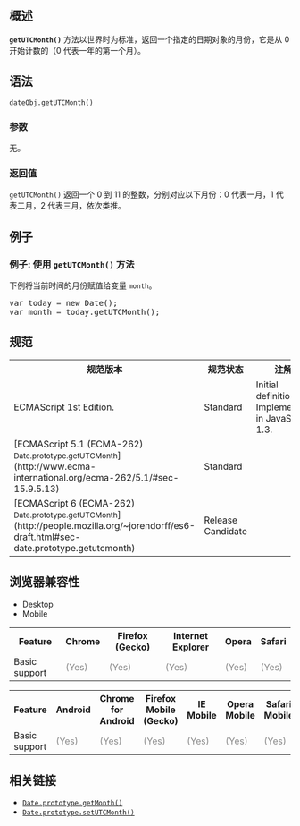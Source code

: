 ## 概述

**`getUTCMonth()`** 方法以世界时为标准，返回一个指定的日期对象的月份，它是从 0 开始计数的（0 代表一年的第一个月）。

## 语法

    dateObj.getUTCMonth()

### 参数

无。

### 返回值

`getUTCMonth()` 返回一个 0 到 11 的整数，分别对应以下月份：0 代表一月，1 代表二月，2 代表三月，依次类推。

## 例子

### 例子: 使用 `getUTCMonth()` 方法

下例将当前时间的月份赋值给变量 `month`。

<pre class="brush: js">var today = new Date();
var month = today.getUTCMonth();
</pre>

## 规范

<table class="standard-table">

<tbody>

<tr>

<th scope="col">规范版本</th>

<th scope="col">规范状态</th>

<th scope="col">注解</th>

</tr>

<tr>

<td>ECMAScript 1st Edition.</td>

<td>Standard</td>

<td>Initial definition. Implemented in JavaScript 1.3.</td>

</tr>

<tr>

<td>[ECMAScript 5.1 (ECMA-262)  
<small lang="zh-CN">Date.prototype.getUTCMonth</small>](http://www.ecma-international.org/ecma-262/5.1/#sec-15.9.5.13)</td>

<td><span class="spec-Standard">Standard</span></td>

<td> </td>

</tr>

<tr>

<td>[ECMAScript 6 (ECMA-262)  
<small lang="zh-CN">Date.prototype.getUTCMonth</small>](http://people.mozilla.org/~jorendorff/es6-draft.html#sec-date.prototype.getutcmonth)</td>

<td><span class="spec-RC">Release Candidate</span></td>

<td> </td>

</tr>

</tbody>

</table>

## 浏览器兼容性

<div>

<div class="htab"><a id="AutoCompatibilityTable" name="AutoCompatibilityTable"></a>

*   <a>Desktop</a>
*   <a>Mobile</a>

</div>

</div>

<div id="compat-desktop">

<table class="compat-table">

<tbody>

<tr>

<th>Feature</th>

<th>Chrome</th>

<th>Firefox (Gecko)</th>

<th>Internet Explorer</th>

<th>Opera</th>

<th>Safari</th>

</tr>

<tr>

<td>Basic support</td>

<td><span style="color: #888;" title="Please update this with the earliest version of support.">(Yes)</span></td>

<td><span style="color: #888;" title="Please update this with the earliest version of support.">(Yes)</span></td>

<td><span style="color: #888;" title="Please update this with the earliest version of support.">(Yes)</span></td>

<td><span style="color: #888;" title="Please update this with the earliest version of support.">(Yes)</span></td>

<td><span style="color: #888;" title="Please update this with the earliest version of support.">(Yes)</span></td>

</tr>

</tbody>

</table>

</div>

<div id="compat-mobile">

<table class="compat-table">

<tbody>

<tr>

<th>Feature</th>

<th>Android</th>

<th>Chrome for Android</th>

<th>Firefox Mobile (Gecko)</th>

<th>IE Mobile</th>

<th>Opera Mobile</th>

<th>Safari Mobile</th>

</tr>

<tr>

<td>Basic support</td>

<td><span style="color: #888;" title="Please update this with the earliest version of support.">(Yes)</span></td>

<td><span style="color: #888;" title="Please update this with the earliest version of support.">(Yes)</span></td>

<td><span style="color: #888;" title="Please update this with the earliest version of support.">(Yes)</span></td>

<td><span style="color: #888;" title="Please update this with the earliest version of support.">(Yes)</span></td>

<td><span style="color: #888;" title="Please update this with the earliest version of support.">(Yes)</span></td>

<td><span style="color: #888;" title="Please update this with the earliest version of support.">(Yes)</span></td>

</tr>

</tbody>

</table>

</div>

## 相关链接

*   [`Date.prototype.getMonth()`](/zh-CN/docs/Web/JavaScript/Reference/Global_Objects/Date/getMonth "根据本地时间，返回一个指定的日期对象的月份，为基于0的值（0表示一年中的第一月）。")
*   [`Date.prototype.setUTCMonth()`](/zh-CN/docs/Web/JavaScript/Reference/Global_Objects/Date/setUTCMonth "此页面仍未被本地化, 期待您的翻译!")